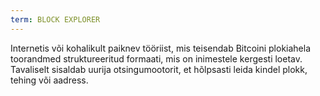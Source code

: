 ```yaml
---
term: BLOCK EXPLORER
---
```


Internetis või kohalikult paiknev tööriist, mis teisendab Bitcoini plokiahela toorandmed struktureeritud formaati, mis on inimestele kergesti loetav. Tavaliselt sisaldab uurija otsingumootorit, et hõlpsasti leida kindel plokk, tehing või aadress.